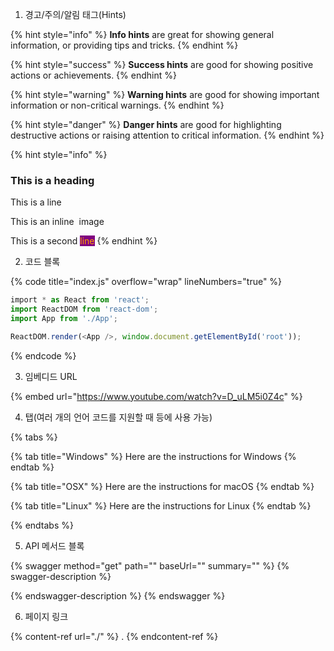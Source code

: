 1. 경고/주의/알림 태그(Hints)

{% hint style="info" %}
**Info hints** are great for showing general information, or providing tips and tricks.
{% endhint %}

{% hint style="success" %}
**Success hints** are good for showing positive actions or achievements.
{% endhint %}

{% hint style="warning" %}
**Warning hints** are good for showing important information or non-critical warnings.
{% endhint %}

{% hint style="danger" %}
**Danger hints** are good for highlighting destructive actions or raising attention to critical information.
{% endhint %}

{% hint style="info" %}

### This is a heading

This is a line

This is an inline <img src=".gitbook/assets/notification.png" alt="" data-size="line"> image

This is a second <mark style="color:orange;background-color:purple;">line</mark>
{% endhint %}

2. 코드 블록

{% code title="index.js" overflow="wrap" lineNumbers="true" %}

```javascript
‌import * as React from 'react';
import ReactDOM from 'react-dom';
import App from './App';

ReactDOM.render(<App />, window.document.getElementById('root'));
```

{% endcode %}


3. 임베디드 URL

{% embed url="https://www.youtube.com/watch?v=D_uLM5i0Z4c" %}

4. 탭(여러 개의 언어 코드를 지원할 때 등에 사용 가능)

{% tabs %}

{% tab title="Windows" %} Here are the instructions for Windows {% endtab %}

{% tab title="OSX" %} Here are the instructions for macOS {% endtab %}

{% tab title="Linux" %} Here are the instructions for Linux {% endtab %}

{% endtabs %}


5. API 메서드 블록

{% swagger method="get" path="" baseUrl="" summary="" %}
{% swagger-description %}

{% endswagger-description %}
{% endswagger %}


6. 페이지 링크

{% content-ref url="./" %} . {% endcontent-ref %}
